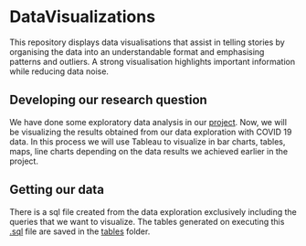 # DataVisualizations
 This repository displays data visualisations that assist in telling stories by organising the data into an understandable format and emphasising patterns and outliers. A strong visualisation highlights important information while reducing data noise.
 
 ## Developing our research question 
 We have done some exploratory data analysis in our [project](https://github.com/praveenchoragudi/Data_Exploration_SQL). Now, we will be visualizing the results obtained from our data exploration with COVID 19 data. In this process we will use Tableau to visualize in bar charts, tables, maps, line charts depending on the data results we achieved earlier in the project.
 
 ## Getting our data
 There is a sql file created from the data exploration exclusively including the queries that we want to visualize. The tables generated on executing this [.sql](https://github.com/praveenchoragudi/DataVisualizations/blob/main/Tableau_SQL_Queries.sql) file are saved in the [tables](https://github.com/praveenchoragudi/DataVisualizations/tree/main/tables) folder.
